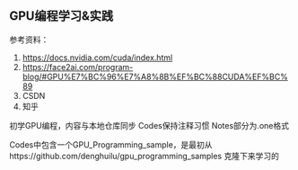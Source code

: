 
## GPU编程学习&实践

参考资料：
1. https://docs.nvidia.com/cuda/index.html
2. https://face2ai.com/program-blog/#GPU%E7%BC%96%E7%A8%8B%EF%BC%88CUDA%EF%BC%89
3. CSDN 
4. 知乎

初学GPU编程，内容与本地仓库同步
Codes保持注释习惯
Notes部分为.one格式

Codes中包含一个GPU_Programming_sample，是最初从https://github.com/denghuilu/gpu_programming_samples 克隆下来学习的